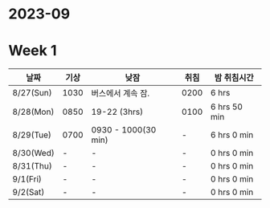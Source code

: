 # 2023-09

# Week 1
|날짜|기상|낮잠|취침|밤 취침시간|
|---|---|---|---|---|
|8/27(Sun)|1030|버스에서 계속 잠.|0200| 6 hrs|
|8/28(Mon)|0850|19-22 (3hrs)|0100| 6 hrs 50 min| 
|8/29(Tue)|0700|0930 - 1000(30 min)|-|6 hrs 0 min|
|8/30(Wed)|-|-|-|0 hrs 0 min|
|8/31(Thu)|-|-|-|0 hrs 0 min|
|9/1(Fri)|-|-|-|0 hrs 0 min|
|9/2(Sat)|-|-|-|0 hrs 0 min|
